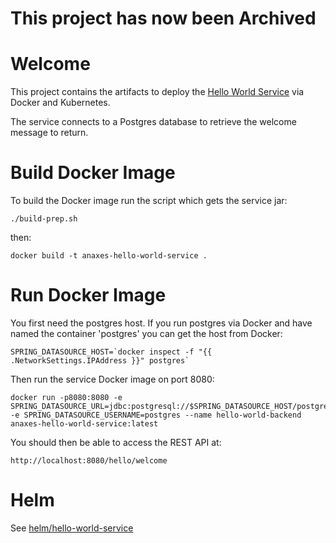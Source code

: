 # This project has now been Archived

# Welcome

This project contains the artifacts to deploy the [Hello World Service](https://github.com/Alfresco/alfresco-anaxes-hello-world-service) via Docker and Kubernetes.

The service connects to a Postgres database to retrieve the welcome message to return.

# Build Docker Image

To build the Docker image run the script which gets the service jar:

    ./build-prep.sh

then:

    docker build -t anaxes-hello-world-service .

# Run Docker Image

You first need the postgres host.  If you run postgres via Docker and have named the container 'postgres' you can get the host from Docker:

    SPRING_DATASOURCE_HOST=`docker inspect -f "{{ .NetworkSettings.IPAddress }}" postgres`

Then run the service Docker image on port 8080:

    docker run -p8080:8080 -e SPRING_DATASOURCE_URL=jdbc:postgresql://$SPRING_DATASOURCE_HOST/postgres -e SPRING_DATASOURCE_USERNAME=postgres --name hello-world-backend anaxes-hello-world-service:latest

You should then be able to access the REST API at:

    http://localhost:8080/hello/welcome

# Helm

See [helm/hello-world-service](helm/hello-world-service)
